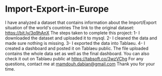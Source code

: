 # Import-Export-in-Europe
I have analyzed a dataset that contains information about the Import/Export situation of the world's countries
The link to the original dataset:
https://bit.ly/3q9hAnX
The steps taken to complete this project:
1- I downloaded the dataset and uploaded it to mysql.
2- I cleaned the data and made sure nothing is missing.
3- I exported the data into Tablaeu.
4- I created a dashboard and posted it on Tablaeu public.
The file uploaded contains the whole data set as well as the final dashboard.
You can also check it out on Tablaeu public at https://tabsoft.co/3wzVChg
For any questions, contact me at mamdouh.dabjan@gmail.com
Thank you for your time.

